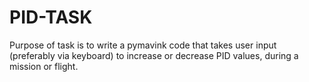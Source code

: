 # PID-TASK
Purpose of task is to write a pymavink code that takes user input (preferably via keyboard) to increase or decrease PID values, during a mission or flight. 
